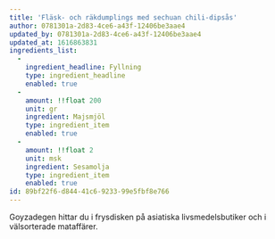 ```yaml
---
title: 'Fläsk- och räkdumplings med sechuan chili-dipsås'
author: 0781301a-2d83-4ce6-a43f-12406be3aae4
updated_by: 0781301a-2d83-4ce6-a43f-12406be3aae4
updated_at: 1616863831
ingredients_list:
  -
    ingredient_headline: Fyllning
    type: ingredient_headline
    enabled: true
  -
    amount: !!float 200
    unit: gr
    ingredient: Majsmjöl
    type: ingredient_item
    enabled: true
  -
    amount: !!float 2
    unit: msk
    ingredient: Sesamolja
    type: ingredient_item
    enabled: true
id: 89bf22f6-d844-41c6-9233-99e5fbf8e766
---
```

Goyzadegen hittar du i frysdisken på asiatiska livsmedelsbutiker och i välsorterade mataffärer.